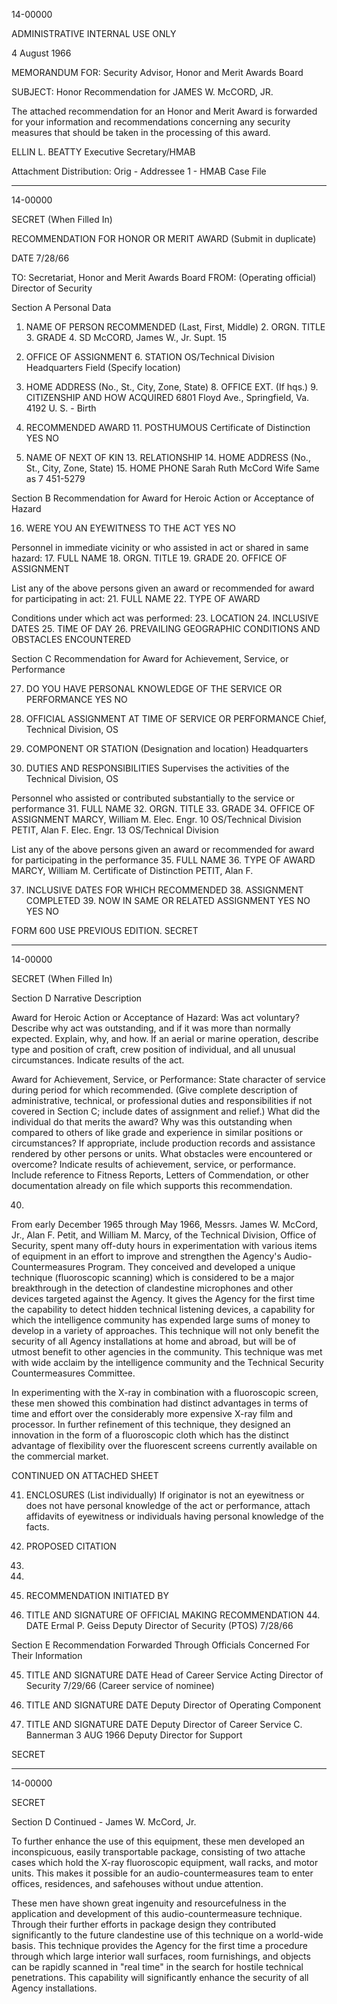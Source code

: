 14-00000

ADMINISTRATIVE INTERNAL USE ONLY

4 August 1966

MEMORANDUM FOR: Security Advisor, Honor and Merit Awards Board

SUBJECT: Honor Recommendation for JAMES W. McCORD, JR.

The attached recommendation for an Honor and Merit Award is forwarded for your information and recommendations concerning any security measures that should be taken in the processing of this award.

ELLIN L. BEATTY
Executive Secretary/HMAB

Attachment
Distribution:
Orig - Addressee
1 - HMAB Case File

---

14-00000

SECRET
(When Filled In)

RECOMMENDATION FOR HONOR OR MERIT AWARD
(Submit in duplicate)

DATE 7/28/66

TO: Secretariat, Honor and Merit Awards Board
FROM: (Operating official) Director of Security

Section A Personal Data

1. NAME OF PERSON RECOMMENDED (Last, First, Middle) 2. ORGN. TITLE 3. GRADE 4. SD
McCORD, James W., Jr. Supt. 15

5. OFFICE OF ASSIGNMENT 6. STATION
OS/Technical Division Headquarters Field (Specify location)

7. HOME ADDRESS (No., St., City, Zone, State) 8. OFFICE EXT. (If hqs.) 9. CITIZENSHIP AND HOW ACQUIRED
6801 Floyd Ave., Springfield, Va. 4192 U. S. - Birth

10. RECOMMENDED AWARD 11. POSTHUMOUS
Certificate of Distinction YES NO

12. NAME OF NEXT OF KIN 13. RELATIONSHIP 14. HOME ADDRESS (No., St., City, Zone, State) 15. HOME PHONE
Sarah Ruth McCord Wife Same as 7 451-5279

Section B Recommendation for Award for Heroic Action or Acceptance of Hazard

16. WERE YOU AN EYEWITNESS TO THE ACT YES NO

Personnel in immediate vicinity or who assisted in act or shared in same hazard:
17. FULL NAME 18. ORGN. TITLE 19. GRADE 20. OFFICE OF ASSIGNMENT

List any of the above persons given an award or recommended for award for participating in act:
21. FULL NAME 22. TYPE OF AWARD

Conditions under which act was performed:
23. LOCATION 24. INCLUSIVE DATES 25. TIME OF DAY
26. PREVAILING GEOGRAPHIC CONDITIONS AND OBSTACLES ENCOUNTERED

Section C Recommendation for Award for Achievement, Service, or Performance

27. DO YOU HAVE PERSONAL KNOWLEDGE OF THE SERVICE OR PERFORMANCE YES NO

28. OFFICIAL ASSIGNMENT AT TIME OF SERVICE OR PERFORMANCE
Chief, Technical Division, OS

29. COMPONENT OR STATION (Designation and location)
Headquarters

30. DUTIES AND RESPONSIBILITIES
Supervises the activities of the Technical Division, OS

Personnel who assisted or contributed substantially to the service or performance
31. FULL NAME 32. ORGN. TITLE 33. GRADE 34. OFFICE OF ASSIGNMENT
MARCY, William M. Elec. Engr. 10 OS/Technical Division
PETIT, Alan F. Elec. Engr. 13 OS/Technical Division

List any of the above persons given an award or recommended for award for participating in the performance
35. FULL NAME 36. TYPE OF AWARD
MARCY, William M. Certificate of Distinction
PETIT, Alan F.

37. INCLUSIVE DATES FOR WHICH RECOMMENDED 38. ASSIGNMENT COMPLETED 39. NOW IN SAME OR RELATED ASSIGNMENT
YES NO YES NO

FORM 600 USE PREVIOUS EDITION.
SECRET

---

14-00000

SECRET
(When Filled In)

Section D Narrative Description

Award for Heroic Action or Acceptance of Hazard: Was act voluntary? Describe why act was outstanding, and if it was more than normally expected. Explain, why, and how. If an aerial or marine operation, describe type and position of craft, crew position of individual, and all unusual circumstances. Indicate results of the act.

Award for Achievement, Service, or Performance: State character of service during period for which recommended. (Give complete description of administrative, technical, or professional duties and responsibilities if not covered in Section C; include dates of assignment and relief.) What did the individual do that merits the award? Why was this outstanding when compared to others of like grade and experience in similar positions or circumstances? If appropriate, include production records and assistance rendered by other persons or units. What obstacles were encountered or overcome? Indicate results of achievement, service, or performance. Include reference to Fitness Reports, Letters of Commendation, or other documentation already on file which supports this recommendation.

40.

From early December 1965 through May 1966, Messrs. James W. McCord, Jr., Alan F. Petit, and William M. Marcy, of the Technical Division, Office of Security, spent many off-duty hours in experimentation with various items of equipment in an effort to improve and strengthen the Agency's Audio-Countermeasures Program. They conceived and developed a unique technique (fluoroscopic scanning) which is considered to be a major breakthrough in the detection of clandestine microphones and other devices targeted against the Agency. It gives the Agency for the first time the capability to detect hidden technical listening devices, a capability for which the intelligence community has expended large sums of money to develop in a variety of approaches. This technique will not only benefit the security of all Agency installations at home and abroad, but will be of utmost benefit to other agencies in the community. This technique was met with wide acclaim by the intelligence community and the Technical Security Countermeasures Committee.

In experimenting with the X-ray in combination with a fluoroscopic screen, these men showed this combination had distinct advantages in terms of time and effort over the considerably more expensive X-ray film and processor. In further refinement of this technique, they designed an innovation in the form of a fluoroscopic cloth which has the distinct advantage of flexibility over the fluorescent screens currently available on the commercial market.

CONTINUED ON ATTACHED SHEET

41. ENCLOSURES (List individually) If originator is not an eyewitness or does not have personal knowledge of the act or performance, attach affidavits of eyewitness or individuals having personal knowledge of the facts.

1. PROPOSED CITATION
2.
3.

42. RECOMMENDATION INITIATED BY
43. TITLE AND SIGNATURE OF OFFICIAL MAKING RECOMMENDATION 44. DATE
Ermal P. Geiss Deputy Director of Security (PTOS) 7/28/66

Section E Recommendation Forwarded Through Officials Concerned For Their Information

45. TITLE AND SIGNATURE DATE
Head of Career Service Acting Director of Security 7/29/66
(Career service of nominee)

46. TITLE AND SIGNATURE DATE
Deputy Director of Operating Component

47. TITLE AND SIGNATURE DATE
Deputy Director of Career Service C. Bannerman 3 AUG 1966
Deputy Director for Support

SECRET

---

14-00000

SECRET

Section D Continued - James W. McCord, Jr.

To further enhance the use of this equipment, these men developed an inconspicuous, easily transportable package, consisting of two attache cases which hold the X-ray fluoroscopic equipment, wall racks, and motor units. This makes it possible for an audio-countermeasures team to enter offices, residences, and safehouses without undue attention.

These men have shown great ingenuity and resourcefulness in the application and development of this audio-countermeasure technique. Through their further efforts in package design they contributed significantly to the future clandestine use of this technique on a world-wide basis. This technique provides the Agency for the first time a procedure through which large interior wall surfaces, room furnishings, and objects can be rapidly scanned in "real time" in the search for hostile technical penetrations. This capability will significantly enhance the security of all Agency installations.
